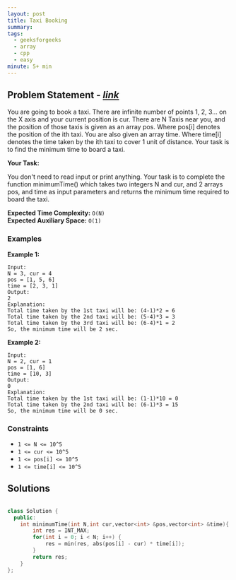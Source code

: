 ```yaml
---
layout: post
title: Taxi Booking
summary:
tags:
  - geeksforgeeks
  - array
  - cpp
  - easy
minute: 5+ min
---
```


## Problem Statement - [_link_](https://practice.geeksforgeeks.org/problems/7995e41d167d81f14f1d4194b29ef839f52d18ba/1)

You are going to book a taxi. There are infinite number of points 1, 2, 3... on the X axis and your current position is cur. There are N Taxis near you, and the position of those taxis is given as an array pos. Where pos[i] denotes the position of the ith taxi. You are also given an array time. Where time[i] denotes the time taken by the ith taxi to cover 1 unit of distance. Your task is to find the minimum time to board a taxi.

**Your Task:**

You don't need to read input or print anything. Your task is to complete the function minimumTime() which takes two integers N and cur, and 2 arrays pos, and time as input parameters and returns the minimum time required to board the taxi.

**Expected Time Complexity:** `O(N)`  
**Expected Auxiliary Space:** `O(1)` 

### Examples

**Example 1:**

```
Input:
N = 3, cur = 4
pos = [1, 5, 6]
time = [2, 3, 1]
Output:
2
Explanation:
Total time taken by the 1st taxi will be: (4-1)*2 = 6
Total time taken by the 2nd taxi will be: (5-4)*3 = 3
Total time taken by the 3rd taxi will be: (6-4)*1 = 2
So, the minimum time will be 2 sec.
```

**Example 2:**

```
Input:
N = 2, cur = 1
pos = [1, 6]
time = [10, 3]
Output:
0
Explanation:
Total time taken by the 1st taxi will be: (1-1)*10 = 0
Total time taken by the 2nd taxi will be: (6-1)*3 = 15
So, the minimum time will be 0 sec.
```

### Constraints

- `1 <= N <= 10^5`
- `1 <= cur <= 10^5`
- `1 <= pos[i] <= 10^5`
- `1 <= time[i] <= 10^5`

## Solutions

```cpp

class Solution {
  public:
    int minimumTime(int N,int cur,vector<int> &pos,vector<int> &time){
        int res = INT_MAX;
        for(int i = 0; i < N; i++) {
            res = min(res, abs(pos[i] - cur) * time[i]);
        }
        return res;
    }
};

```
